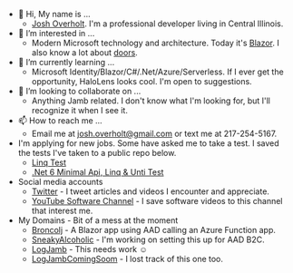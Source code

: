 - 👋 Hi, My name is ...
  - [Josh Overholt](https://www.linkedin.com/in/josh-overholt-software/).  I'm a professional developer living in Central Illinois.
- 👀 I’m interested in ...
  - Modern Microsoft technology and architecture.  Today it's [Blazor](https://dotnet.microsoft.com/en-us/apps/aspnet/web-apps/blazor).  I also know a lot about [doors](https://youtu.be/CZbk1BZZIag).
- 🌱 I’m currently learning ...
  - Microsoft Identity/Blazor/C#/.Net/Azure/Serverless.  If I ever get the opportunity, HaloLens looks cool.  I'm open to suggestions.
- 💞️ I’m looking to collaborate on ...  
  - Anything Jamb related.  I don't know what I'm looking for, but I'll recognize it when I see it.
- 📫 How to reach me ... 
  - Email me at josh.overholt@gmail.com or text me at 217-254-5167.
-  I'm applying for new jobs.  Some have asked me to take a test.  I saved the tests I've taken to a public repo below.
   - [Linq Test](https://github.com/LogJamb-Josh/CodingChallenge.Wpf.KForce.DeliveryHealth)
   - [.Net 6 Minimal Api, Linq & Unti Test](https://github.com/LogJamb-Josh/CodingChallenge.WebApi.Apex.JackHenry)
-  Social media accounts
   -  [Twitter](https://twitter.com/JoshDotOverholt) - I tweet articles and videos I encounter and appreciate.
   -  [YouTube Software Channel](https://www.youtube.com/playlist?list=PL-QFoptVTw3jOn4MQChi56T2p8nbL9XEv) - I save software videos to this channel that interest me.
-  My Domains - Bit of a mess at the moment
   - [Broncolj](https://www.broncolj.com/) - A Blazor app using AAD calling an Azure Function app.   
   - [SneakyAlcoholic](https://www.sneakyalcoholic.com/) - I'm working on setting this up for AAD B2C.
   - [LogJamb](https://www.logjamb.com/) - This needs work  **:relaxed:**
   - [LogJambComingSoom](http://logjambcomingsoon.com/) - I lost track of this one too.



<!---
LogJamb-Josh/LogJamb-Josh is a ✨ special ✨ repository because its `README.md` (this file) appears on your GitHub profile.
You can click the Preview link to take a look at your changes.
--->

